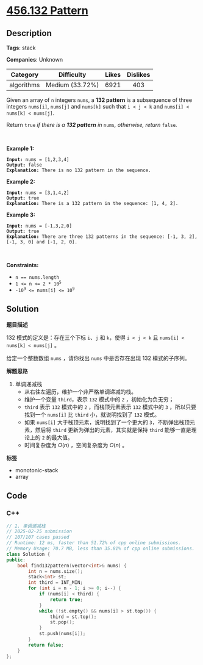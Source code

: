 # [456.132 Pattern](https://leetcode.com/problems/132-pattern/description/)

## Description

**Tags**: stack

**Companies**: Unknown

|  Category  |   Difficulty    | Likes | Dislikes |
| :--------: | :-------------: | :---: | :------: |
| algorithms | Medium (33.72%) | 6921  |   403    |

<p>Given an array of <code>n</code> integers <code>nums</code>, a <strong>132 pattern</strong> is a subsequence of three integers <code>nums[i]</code>, <code>nums[j]</code> and <code>nums[k]</code> such that <code>i &lt; j &lt; k</code> and <code>nums[i] &lt; nums[k] &lt; nums[j]</code>.</p>
<p>Return <code>true</code><em> if there is a <strong>132 pattern</strong> in </em><code>nums</code><em>, otherwise, return </em><code>false</code><em>.</em></p>
<p>&nbsp;</p>
<p><strong class="example">Example 1:</strong></p>
<pre><code><strong>Input:</strong> nums = [1,2,3,4]
<strong>Output:</strong> false
<strong>Explanation:</strong> There is no 132 pattern in the sequence.</code></pre>
<p><strong class="example">Example 2:</strong></p>
<pre><code><strong>Input:</strong> nums = [3,1,4,2]
<strong>Output:</strong> true
<strong>Explanation:</strong> There is a 132 pattern in the sequence: [1, 4, 2].</code></pre>
<p><strong class="example">Example 3:</strong></p>
<pre><code><strong>Input:</strong> nums = [-1,3,2,0]
<strong>Output:</strong> true
<strong>Explanation:</strong> There are three 132 patterns in the sequence: [-1, 3, 2], [-1, 3, 0] and [-1, 2, 0].</code></pre>
<p>&nbsp;</p>
<p><strong>Constraints:</strong></p>
<ul>
  <li><code>n == nums.length</code></li>
  <li><code>1 &lt;= n &lt;= 2 * 10<sup>5</sup></code></li>
  <li><code>-10<sup>9</sup> &lt;= nums[i] &lt;= 10<sup>9</sup></code></li>
</ul>

## Solution

**题目描述**

132 模式的定义是：存在三个下标 `i`、`j` 和 `k`，使得 `i < j < k` 且 `nums[i] < nums[k] < nums[j]` 。

给定一个整数数组 `nums` ，请你找出 `nums` 中是否存在出现 132 模式的子序列。

**解题思路**

1. 单调递减栈
   - 从右往左遍历，维护一个非严格单调递减的栈。
   - 维护一个变量 `third`，表示 `132` 模式中的 `2` ，初始化为负无穷；
   - `third` 表示 `132` 模式中的 `2` ，而栈顶元素表示 `132` 模式中的 `3` ，所以只要找到一个 `nums[i]` 比 `third` 小，就说明找到了 `132` 模式。
   - 如果 `nums[i]` 大于栈顶元素，说明找到了一个更大的 `3`，不断弹出栈顶元素，然后将 `third` 更新为弹出的元素，其实就是保持 `third` 能够一直是理论上的 `2` 的最大值。
   - 时间复杂度为 $O(n)$ ，空间复杂度为 $O(n)$ 。

**标签**

- monotonic-stack
- array

<!-- code start -->
## Code

### C++

```cpp
// 1. 单调递减栈
// 2025-02-25 submission
// 107/107 cases passed
// Runtime: 12 ms, faster than 51.72% of cpp online submissions.
// Memory Usage: 70.7 MB, less than 35.81% of cpp online submissions.
class Solution {
public:
    bool find132pattern(vector<int>& nums) {
        int n = nums.size();
        stack<int> st;
        int third = INT_MIN;
        for (int i = n - 1; i >= 0; i--) {
            if (nums[i] < third) {
                return true;
            }
            while (!st.empty() && nums[i] > st.top()) {
                third = st.top();
                st.pop();
            }
            st.push(nums[i]);
        }
        return false;
    }
};
```

<!-- code end -->
